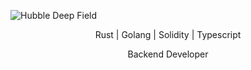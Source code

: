 ![Hubble Deep Field](https://raw.githubusercontent.com/Russell-Gill/Russell-Gill/main/home.png)

<p align="center"> Rust | Golang | Solidity | Typescript </p>
<p align="center">Backend Developer</p>
